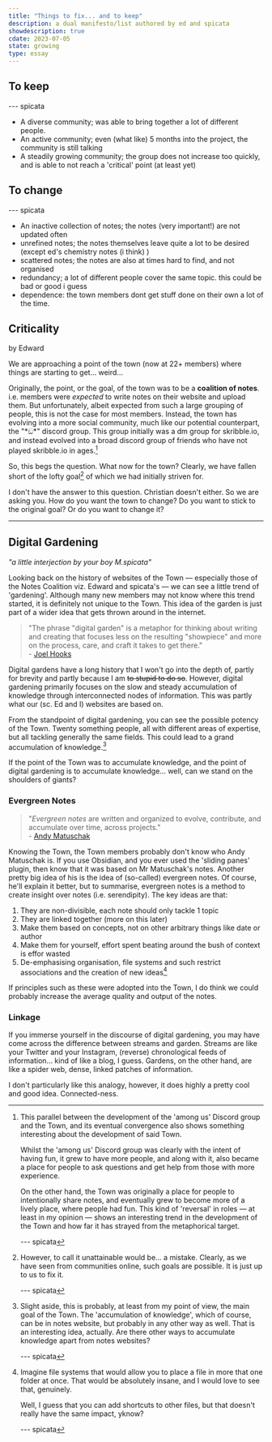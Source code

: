 ```yaml
---
title: "Things to fix... and to keep"
description: a dual manifesto/list authored by ed and spicata
showdescription: true
cdate: 2023-07-05
state: growing
type: essay
---
```


## To keep 

\-\-\- spicata

- A diverse community; was able to bring together a lot of different people. 
- An active community; even (what like) 5 months into the project, the community is still talking 
- A steadily growing community; the group does not increase too quickly, and is able to not reach a 'critical' point (at least yet) 

## To change 

\-\-\- spicata

- An inactive collection of notes; the notes (very important!) are not updated often 
- unrefined notes; the notes themselves leave quite a lot to be desired (except ed's chemistry notes (i think) ) 
- scattered notes; the notes are also at times hard to find, and not organised 
- redundancy; a lot of different people cover the same topic. this could be bad or good i guess 
- dependence: the town members dont get stuff done on their own a lot of the time.

## Criticality

by Edward

[note to self, remove this section]: #

We are approaching a point of the town (now at 22+ members) where things are starting to get... weird...

Originally, the point, or the goal, of the town was to be a **coalition of notes**. i.e. members were *expected* to write notes on their website and upload them. But unfortunately, albeit expected from such a large grouping of people, this is not the case for most members. Instead, the town has evolving into a more social community, much like our potential counterpart, the "\*ඞ\*" discord group. This group initially was a dm group for skribble.io, and instead evolved into a broad discord group of friends who have not played skribble.io in ages.[^1]

[^1]: This parallel between the development of the 'among us' Discord group and the Town, and its eventual convergence also shows something interesting about the development of said Town. 
   
    Whilst the 'among us' Discord group was clearly with the intent of having fun, it grew to have more people, and along with it, also became a place for people to ask questions and get help from those with more experience.
   
    On the other hand, the Town was originally a place for people to intentionally share notes, and eventually grew to become more of a lively place, where people had fun. This kind of 'reversal' in roles — at least in my opinion — shows an interesting trend in the development of the Town and how far it has strayed from the metaphorical target.

    \-\-\- spicata

So, this begs the question. What now for the town? Clearly, we have fallen short of the lofty goal[^2] of which we had initially striven for. 

[^2]: However, to call it unattainable would be... a mistake. Clearly, as we have seen from communities online, such goals are possible. It is just up to us to fix it.

    \-\-\- spicata

I don't have the answer to this question. Christian doesn't either. So we are asking you. How do you want the town to change? Do you want to stick to the original goal? Or do you want to change it?

[and hopefully this is what we figure out :-). also feel free to play devil's advocate across this entire document (hopefully using these comments), it will help to mitigate confirmation bias]: #

---

## Digital Gardening

*"a little interjection by your boy M.spicata"*

Looking back on the history of websites of the Town — especially those of the Notes Coalition viz. Edward and spicata's — we can see a little trend of 'gardening'. Although many new members may not know where this trend started, it is definitely not unique to the Town. This idea of the garden is just part of a wider idea that gets thrown around in the internet.

> "The phrase "digital garden" is a metaphor for thinking about writing and creating that focuses less on the resulting "showpiece" and more on the process, care, and craft it takes to get there."  
> \- [Joel Hooks](https://joelhooks.com/digital-garden/)

Digital gardens have a long history that I won't go into the depth of, partly for brevity and partly because I am ~~to stupid to do so~~. However, digital gardening primarily focuses on the slow and steady accumulation of knowledge through interconnected nodes of information. This was partly what our (sc. Ed and I) websites are based on.

From the standpoint of digital gardening, you can see the possible potency of the Town. Twenty something people, all with different areas of expertise, but all tackling generally the same fields. This could lead to a grand accumulation of knowledge.[^3]

[^3]: Slight aside, this is probably, at least from my point of view, the main goal of the Town. The 'accumulation of knowledge', which of course, can be in notes website, but probably in any other way as well. That is an interesting idea, actually. Are there other ways to accumulate knowledge apart from notes websites?

    \-\-\- spicata

If the point of the Town was to accumulate knowledge, and the point of digital gardening is to accumulate knowledge... well, can we stand on the shoulders of giants?

[i will refactor this entire section eventually (it was mostly just a brain dump, so uh, just continue, yes?]: #

### Evergreen Notes

> "*Evergreen notes* are written and organized to evolve, contribute, and accumulate over time, across projects."  
> \- [Andy Matuschak](https://notes.andymatuschak.org/About_these_notes)

[although i dont necesecarily agree with the concept of evergreen notes i do think that it will actually increase the productivity of the town if more people adopt it]: #

Knowing the Town, the Town members probably don't know who Andy Matuschak is. If you use Obsidian, and you ever used the 'sliding panes' plugin, then know that it was based on Mr Matuschak's notes. Another pretty big idea of his is the idea of (so-called) evergreen notes. Of course, he'll explain it better, but to summarise, evergreen notes is a method to create insight over notes (i.e. serendipity). The key ideas are that:

1. They are non-divisible, each note should only tackle 1 topic
2. They are linked together (more on this later)
3. Make them based on concepts, not on other arbitrary things like date or author
4. Make them for yourself, effort spent beating around the bush of context is effor wasted
5. De-emphasising organisation, file systems and such restrict associations and the creation of new ideas[^file]

[^file]: Imagine file systems that would allow you to place a file in more that one folder at once. That would be absolutely insane, and I would love to see that, genuinely.

    Well, I guess that you can add shortcuts to other files, but that doesn't really have the same impact, yknow?

    \-\-\- spicata

If principles such as these were adopted into the Town, I do think we could probably increase the average quality and output of the notes.

[say something about breaking rigid constraints or something]: E

[remind me to add more please, i.e. why apply]: #

### Linkage

If you immerse yourself in the discourse of digital gardening, you may have come across the difference between streams and garden. Streams are like your Twitter and your Instagram, (reverse) chronological feeds of information... kind of like a blog, I guess. Gardens, on the other hand, are like a spider web, dense, linked patches of information.

I don't particularly like this analogy, however, it does highly a pretty cool and good idea. Connected-ness.

[yknow how a major thing about obsidian is how you can link to other notes? yeah, this is that.]: #
